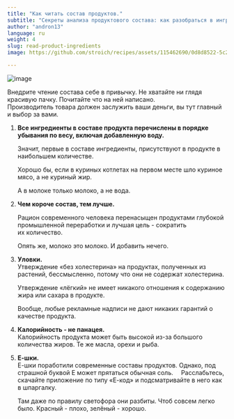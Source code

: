 ```yaml
---
title: "Как читать состав продуктов."
subtitle: "Секреты анализа продуктового состава: как разобраться в ингредиентах продуктов."
author: "andron13"
language: ru
weight: 4
slug: read-product-ingredients
image: https://github.com/stroich/recipes/assets/115462690/0d8d8522-5c28-4750-b06b-555fa42d95a8

---
```


![image](https://github.com/stroich/recipes/assets/115462690/0d8d8522-5c28-4750-b06b-555fa42d95a8)

Внедрите чтение состава себе в привычку. Не хватайте ни глядя красивую пачку. Почитайте что на ней написано.   
Производитель товара должен заслужить ваши деньги, вы тут главный и выбор за вами.

1. **Все ингредиенты в составе продукта перечислены в порядке убывания по весу, включая добавленную воду.**    

   Значит, первые в составе ингредиенты, присутствуют в продукте в наибольшем количестве.

   Хорошо бы, если в куриных котлетах на первом месте шло куриное мясо, а не куриный жир.

   А в молоке только молоко, а не вода.
   ⠀
3. **Чем короче состав, тем лучше.**

   Рацион современного человека перенасыщен продуктами глубокой промышленной переработки и лучшая цель - сократить их количество.

   Опять же, молоко это молоко. И добавить нечего.
   ⠀
4. **Уловки.**   
   Утверждение «без холестерина» на продуктах, полученных из растений, бессмысленно, потому что они не содержат холестерина.

   Утверждение «лёгкий» не имеет никакого отношения к содержанию жира или сахара в продукте.

   Вообще, любые рекламные надписи не дают никаких гарантий о качестве продукта.

5. **Калорийность - не панацея.**   
   Калорийность продукта может быть высокой из-за большого количества жиров.
   Те же масла, орехи и рыба.
   ⠀
6. **Е-шки.**   
   Е-шки поработили современные составы продуктов.
   Однако, под страшной буквой Е может прятаться обычная соль.
   ⠀
   Расслабьтесь, скачайте приложение по типу «Е-код» и подсматривайте в него как в шпаргалку.   

   Там даже по правилу светофора они разбиты.
   Чтоб совсем легко было. Красный - плохо, зелёный - хорошо.
   ⠀
